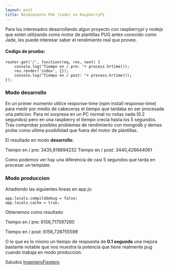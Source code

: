 ```yaml
---
layout: post
title: Rendimiento PUG (Jade) en RaspberryPi
---
```


Para los interesados desarrollando algun proyecto con raspberrypi y nodejs que esten utilizando como motor de plantillas PUG antes conocido como Jade,
les puede interesar saber el rendimiento real que provee.
#### Codigo de prueba:


```
router.get('/', function(req, res, next) {
    console.log("Tiempo en / pre: "+ process.hrtime());
    res.render('index', {});
    console.log("Tiempo en / post: "+ process.hrtime());
});
```


### Modo desarrollo
En un primer momento utilice response-time (npm install response-time) para medir por medio de cabeceras el tiempo que tardaba en ser procesada una peticion.
Para mi sorpresa en un PC normal no notas nada (0.2 segundos) pero en una raspberry el tiempo crecia hasta los 5 segundos. 
Tras comprobar posibles problemas de rendimiento con mongodb y demas probe como ultima posibilidad que fuera del motor de plantillas.

El resultado en modo **desarrollo**:

Tiempo en / pre: 3435,818894232
Tiempo en / post: 3440,426644061

Como podemos ver hay una diferencia de casi 5 segundos que tarda en procesar un template.

### Modo produccion
Añadiendo las siguientes lineas en app.js:


```
app.locals.compileDebug = false;
app.locals.cache = true;
```

Obtenemos como resultado

Tiempo en / pre: 6156,717597260

Tiempo en / post: 6156,728755599

O lo que es lo mismo un tiempo de respuesta de **0.1 segundo** una mejora bastante notable que nos muestra la potencia que tiene realmente pug cuando trabaja en modo produccion.

Saludos
[IngenieroFiestero](https://github.com/IngenieroFiestero)
